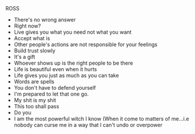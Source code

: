 ROSS

-  There's no wrong answer
-  Right now?
-  Live gives you what you need not what you want
-  Accept what is
-  Other people's actions are not responsible for your feelings
-  Build trust slowly
-  It's a gift
-  Whoever shows up is the right people to be there
-  Life is beautiful even when it hurts
-  Life gives you just as much as you can take
-  Words are spells
-  You don't have to defend yourself
-  I'm prepared to let that one go.
-  My shit is my shit
-  This too shall pass
-  Do you
-  I am the most powerful witch I know (When it come to matters of me...i.e nobody can curse me in a way that I can't undo or overpower
